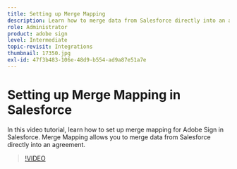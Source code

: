 ```yaml
---
title: Setting up Merge Mapping
description: Learn how to merge data from Salesforce directly into an agreement
role: Administrator
product: adobe sign
level: Intermediate
topic-revisit: Integrations
thumbnail: 17350.jpg
exl-id: 47f3b483-106e-48d9-b554-ad9a87e51a7e
---
```

# Setting up Merge Mapping in Salesforce

In this video tutorial, learn how to set up merge mapping for Adobe Sign in Salesforce. Merge Mapping allows you to merge data from Salesforce directly into an agreement.

>[!VIDEO](https://video.tv.adobe.com/v/17350?hidetitle=true)
